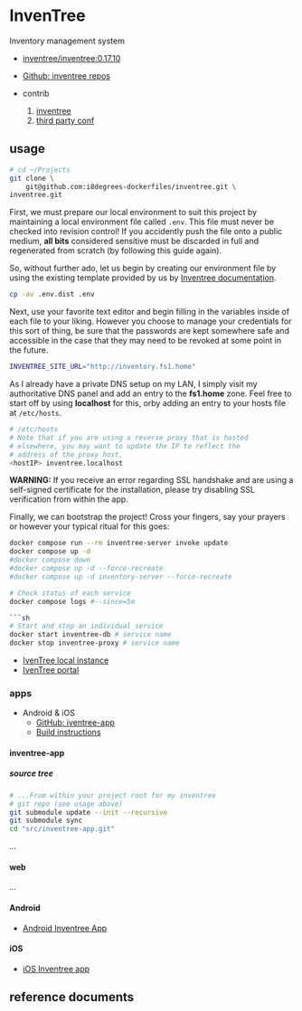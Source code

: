 
# InvenTree

Inventory management system

- [inventree/inventree:0.17.10][0]
- [Github: inventree repos](https://github.com/orgs/inventree/repositories?type=all)

- contrib
  1. [inventree][0]
  2. [third party conf][6]

## usage

```sh
# cd ~/Projects
git clone \
    git@github.com:i8degrees-dockerfiles/inventree.git \
inventree.git
```

First, we must prepare our local environment to suit this
project by maintaining a local environment file called `.env`. This file must
never be checked into revision control! If you accidently push the file onto
a public medium, **all bits** considered sensitive must be discarded in full
and regenerated from scratch (by following this guide again).

So, without further ado, let us begin by creating our environment file by
using the existing template provided by us by [Inventree documentation][1].

```sh
cp -av .env.dist .env
```

Next, use your favorite text editor and begin filling in the
variables inside of each file to your liking. However you choose
to manage your credentials for this sort of thing, be sure that the
passwords are kept somewhere safe and accessible in the case that they may
need to be revoked at some point in the future.

```sh
INVENTREE_SITE_URL="http://inventory.fs1.home"
```

As I already have a private DNS setup on my LAN, I simply
visit my authoritative DNS panel and add an entry to the
**fs1.home** zone. Feel free to start off by using
**localhost** for this, orby adding an entry to your hosts
file at `/etc/hosts`.

```sh
# /etc/hosts
# Note that if you are using a reverse proxy that is hosted
# elsewhere, you may want to update the IP to reflect the
# address of the proxy host.
<hostIP> inventree.localhost
```

**WARNING:** If you receive an error regarding SSL handshake
and are using a self-signed certificate for the installation,
please try disabling SSL verification from within the app.

Finally, we can bootstrap the project! Cross your fingers, say
your prayers or however your typical ritual for this goes:

```sh
docker compose run --rm inventree-server invoke update
docker compose up -d
#docker compose down
#docker compose up -d --force-recreate
#docker compose up -d inventory-server --force-recreate
```

```sh
# Check status of each service
docker compose logs #--since=5m

```sh
# Start and stop an individual service
docker start inventree-db # service name
docker stop inventree-proxy # service name
```

- [IvenTree local instance](http://inventree.localhost)
- [IvenTree portal](https://inventory.fs1.home)

### apps

- Android & iOS
    - [GitHub: iventree-app](https://github.com/inventree/inventree-app)
    - [Build instructions](https://github.com/inventree/inventree-app/blob/master/BUILDING.md)

#### inventree-app

##### source tree

```sh
# ...From within your project root for my inventree 
# git repo (see usage above)
git submodule update --init --recursive
git submodule sync
cd "src/inventree-app.git"
```

*...*
#### web

*...*

#### Android

- [Android Inventree App](https://play.google.com/store/apps/details?id=inventree.inventree_app)

#### iOS

- [iOS Inventree app](https://apps.apple.com/au/app/inventree/id1581731101#?platform=iphone)

## reference documents

[0]: https://hub.docker.com/r/inventree/inventree/tags
[1]: https://docs.inventree.org/en/stable/start/docker_install/#
[2]: https://raw.githubusercontent.com/inventree/inventree/0491b10438531221ccbcb08d271c5ba8e7c24d91/contrib/container/.env
[3]: https://raw.githubusercontent.com/inventree/inventree/0491b10438531221ccbcb08d271c5ba8e7c24d91/contrib/container/Caddyfile
[4]: https://raw.githubusercontent.com/inventree/inventree/0491b10438531221ccbcb08d271c5ba8e7c24d91/contrib/container/docker-compose.yml
[5]: https://docs.inventree.org/en/stable/app/app/#
[6]: https://github.com/Zeigren/inventree-docker

